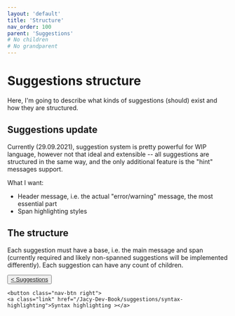 ```yaml
---
layout: 'default'
title: 'Structure'
nav_order: 100
parent: 'Suggestions'
# No children
# No grandparent
---
```


# Suggestions structure

Here, I'm going to describe what kinds of suggestions (should) exist and how they are structured.

## Suggestions update

Currently (29.09.2021), suggestion system is pretty powerful for WIP language, however not that ideal and extensible -- all suggestions are structured in the same way, and the only additional feature is the "hint" messages support.

What I want:

- Header message, i.e. the actual "error/warning" message, the most essential part
- Span highlighting styles

## The structure

Each suggestion must have a base, i.e. the main message and span (currently required and likely non-spanned suggestions will be implemented differently).
Each suggestion can have any count of children.
<div class="nav-btn-block">
    <button class="nav-btn left">
    <a class="link" href="/Jacy-Dev-Book/suggestions/index">< Suggestions</a>
</button>

    <button class="nav-btn right">
    <a class="link" href="/Jacy-Dev-Book/suggestions/syntax-highlighting">Syntax highlighting ></a>
</button>

</div>
